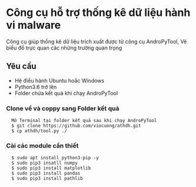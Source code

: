 # Công cụ hỗ trợ thống kê dữ liệu hành vi malware
  Công cụ giúp thống kê dữ liệu trích xuất được từ công cụ AndroPyTool, Vẽ biểu đồ trực quan các những trường quan trọng
## Yêu cầu
  * Hệ điều hành Ubuntu hoắc Windows
  * Python3.6 trở lên
  * Folder chứa kết quả khi chạy AndroPyTool
### Clone về và coppy sang Folder kết quả
      Mở Terminal tại folder kết quả sau khi chạy AndroPyTool
      $ git clone https://github.com/viocuong/athdh.git
      $ cp athdh/tool.py ./
### Cài các module cần thiết
      $ sudo apt install python3-pip -y
      $ sudo pip3 insatll numpy
      $ sudo pip3 install matplotlib
      $ sudo pip3 install pandas
      $ sudo pip3 install pathlib


  
      
      
      
